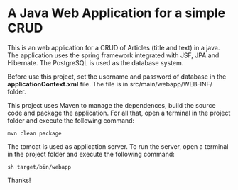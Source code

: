 # A Java Web Application for a simple CRUD

This is an web application for a CRUD of Articles (title and text) in a java. The application uses the spring framework integrated with JSF, JPA and Hibernate. The PostgreSQL is used as the database system.

Before use this project, set the username and password of database in the __applicationContext.xml__ file. The file is in src/main/webapp/WEB-INF/ folder.

This project uses Maven to manage the dependences, build the source code and package the application. For all that, open a terminal in the project folder and execute the following command:

```
mvn clean package
```

The tomcat is used as application server. To run the server, open a terminal in the project folder and execute the following command:

```
sh target/bin/webapp
```

Thanks!